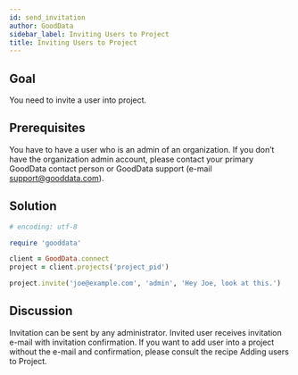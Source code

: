 ```yaml
---
id: send_invitation
author: GoodData
sidebar_label: Inviting Users to Project
title: Inviting Users to Project
---
```


Goal
-------

You need to invite a user into project.

Prerequisites
-------------

You have to have a user who is an admin of an organization. If you don’t
have the organization admin account, please contact your primary
GoodData contact person or GoodData support (e-mail
<support@gooddata.com>).

Solution
--------


```ruby
# encoding: utf-8

require 'gooddata'

client = GoodData.connect
project = client.projects('project_pid')

project.invite('joe@example.com', 'admin', 'Hey Joe, look at this.')

```

Discussion
----------

Invitation can be sent by any administrator. Invited user receives
invitation e-mail with invitation confirmation. If you want to add user
into a project without the e-mail and confirmation, please consult the
recipe Adding users to Project.
